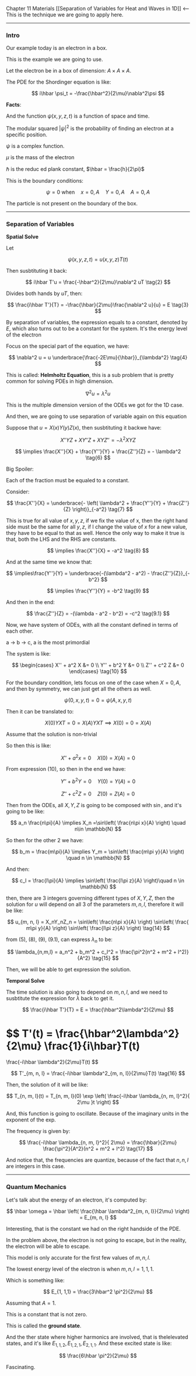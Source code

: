 Chapter 11 Materials 
[[Separation of Variables for Heat and Waves in 1D]] <-- This is the technique we are going to apply here. 


---
### **Intro**

Our example today is an electron in a box.

This is the example we are going to use. 

Let the electron be in a box of dimension: $A\times A\times A$. 

The PDE for the Shordinger equation is like: 

$$
i\hbar \psi_t = -\frac{\hbar^2}{2\mu}\nabla^2\psi
$$

**Facts**: 

And the function $\psi(x, y, z, t)$ is a function of space and time. 

The modular squared $|\psi|^2$ is the probability of finding an electron at a specific position. 

$\psi$ is a complex function.

$\mu$ is the mass of the electron 

$\hbar$ is the reduc ed plank constant, $\hbar = \frac{h}{2\pi}$

This is the boundary conditions: 

$$
\psi = 0 \text{ when} \quad x = 0, A \quad Y = 0, A\quad A = 0, A
$$

The particle is not present on the boundary of the box. 

---
### **Separation of Variables**

**Spatial Solve**

Let 

$$
\psi(x, y, z, t) = u(x, y, z)T(t)\tag{1}
$$

Then susbtituting it back: 

$$
i\hbar T'u = \frac{-\hbar^2}{2\mu}\nabla^2 uT
\tag{2}
$$

Divides both hands by $uT$, then: 

$$
\frac{i\hbar T'}{T} = -\frac{\hbar}{2\mu}\frac{\nabla^2 u}{u} = E
\tag{3}
$$

By separation of variables, the expression equals to a constant, denoted by $E$, which also turns out to be a constant for the system. It's the energy level of the electron 

Focus on the special part of the equation, we have: 

$$
\nabla^2 u = u \underbrace{\frac{-2E\mu}{\hbar}}_{\lambda^2}
\tag{4}
$$

This is called: **Helmholtz Equation**, this is a sub problem that is pretty common for solving PDEs in high dimension. 

$$
\nabla^2 u = \lambda^2 u \tag{5}
$$

This is the multiple dimension version of the ODEs we got for the 1D case. 

And then, we are going to use separation of variable again on this equation

Suppose that $u = X(x)Y(y)Z(x)$, then susbtituting it backwe have: 

$$
X''YZ + XY''Z + XYZ'' = -\lambda^2 XYZ
$$

$$
\implies 
\frac{X''}{X} + \frac{Y''}{Y} + \frac{Z''}{Z} = - \lambda^2
\tag{6}
$$

Big Spoiler: 

Each of the fraction must be equaled to a constant. 

Consider: 

$$
\frac{X''}{X} = \underbrace{- \left(
    \lambda^2 + \frac{Y''}{Y} + \frac{Z''}{Z}
\right)}_{-a^2}
\tag{7}
$$

This is true for all value of $x, y, z$, if we fix the value of x, then the right hand side must be the same for all $y, z$, if I change the value of $x$ for a new value, they have to be equal to that as well. Hence the only way to make it true is that, both the LHS and the RHS are constants. 

$$
\implies \frac{X''}{X} = -a^2
\tag{8}
$$

And at the same time we know that: 

$$
\implies\frac{Y''}{Y} = \underbrace{-(\lambda^2 - a^2) - \frac{Z''}{Z}}_{-b^2}
$$

$$
\implies \frac{Y''}{Y} = -b^2
\tag{9}
$$

And then in the end: 

$$
\frac{Z''}{Z} = -(\lambda - a^2 - b^2) = -c^2 \tag{9.1}
$$

Now, we have system of ODEs, with all the constant defined in terms of each other. 

a -> b -> c, a is the most primordial

The system is like:

$$
\begin{cases}
    X'' + a^2 X &= 0
    \\
    Y'' + b^2 Y &= 0
    \\
    Z'' + c^2 Z &= 0
\end{cases}
\tag{10}
$$

For the boundary condition, lets focus on one of the case when $X = 0, A$, and then by symmetry, we can just get all the others as well. 

$$
\psi(0, x, y, t) = 0 = \psi(A, x, y, t)
$$

Then it can be translated to: 

$$
X(0)YXT = 0 = X(A)YXT  \implies X(0) = 0 = X(A)
$$

Assume that the solution is non-trivial

So then this is like: 

$$
X'' + a^2x = 0 \quad X(0) = X(A) = 0
\tag{11}
$$

From expression (10), so then in the end we have: 

$$
Y'' + b^2Y = 0 \quad Y(0) = Y(A) = 0
\tag{12}
$$


$$
Z'' + c^2Z = 0 \quad Z(0) = Z(A) = 0
\tag{13}
$$

Then from the ODEs, all $X, Y, Z$ is going to be composed with $\sin$, and it's going to be like: 

$$
a_n \frac{n\pi}{A}  \implies X_n =\sin\left(
    \frac{n\pi x}{A}
\right) \quad n\in \mathbb{N}
$$

So then for the other 2 we have: 

$$
b_m = \frac{m\pi}{A} \implies
Y_m = \sin\left(
    \frac{m\pi y}{A}
\right) \quad n \in \mathbb{N}
$$

And then: 

$$
c_l = \frac{l\pi}{A} \implies \sin\left(
    \frac{l\pi z}{A}
\right)\quad n \in \mathbb{N}
$$

then, there are 3 integers governing different types of $X, Y, Z$, then the solution for $u$ will depend on all 3 of the parameters $m, n, l$, therefore it will be like: 

$$
u_{m, n, l} = X_nY_nZ_n = \sin\left(
    \frac{n\pi x}{A}
\right)
\sin\left(
    \frac{ m\pi y}{A}
\right)
\sin\left(
    \frac{l\pi z}{A}
\right)
\tag{14}
$$

from (5), (8), (9), (9.1), can express $\lambda_n$ to be: 

$$
\lambda_{n,m,l} = a_n^2 + b_m^2 + c_l^2 = 
\frac{\pi^2(n^2 + m^2 + l^2)}{A^2}
\tag{15}
$$

Then, we will be able to get expression the solution. 


**Temporal Solve**

The time solution is also going to depend on $m, n, l$, and we need to susbtitute the expression for $\lambda$ back to get it. 

$$
\frac{i\hbar T'}{T} = E = \frac{\hbar^2\lambda^2}{2\mu}
$$

$$
T'(t) = \frac{\hbar^2\lambda^2}{2\mu}
\frac{1}{i\hbar}T(t)
=
\frac{-i\hbar \lambda^2}{2\mu}T(t)
$$

$$
T'_{m, n, l} = \frac{-i\hbar \lambda^2_{m, n, l}}{2\mu}T(t)
\tag{16}
$$

Then, the solution of it will be like: 

$$
T_{n, m, l}(t) = 
T_{n, m, l}(0)
\exp \left(
\frac{-i\hbar \lambda_{n, m, l}^2}{
    2\mu
}t
\right)
$$


And, this function is going to oscillate. Because of the imaginary units in the exponent of the exp. 

The frequency is given by: 

$$
\frac{-i\hbar \lambda_{n, m, l}^2}{
    2\mu}
    = 
\frac{\hbar}{2\mu} 
\frac{\pi^2}{A^2}(n^2 + m^2 + l^2)
\tag{17}
$$


And notice that, the frequencies are quantize, because of the fact that $n, n, l$ are integers in this case. 


---
### **Quantum Mechanics**

Let's talk abut the energy of an electron, it's computed by: 

$$
\hbar \omega = \hbar \left(
    \frac{\hbar \lambda^2_{m, n, l}}{2\mu}
\right) = E_{m, n, l}
$$

Interesting, that is the constant we had on the right handside of the PDE. 

In the problem above, the electron is not going to escape, but in the reality, the electron will be able to escape. 

This model is only accurate for the first few values of $m, n, l$. 

The lowest energy level of the electron is when $m, n, l = 1, 1,1$. 

Which is something like: 

$$
E_{1, 1,1} = \frac{3\hbar^2 \pi^2}{2\mu}
$$

Assuming that $A = 1$. 

This is a constant that is not zero. 

This is called the **ground state**. 

And the ther state where higher harmonics are involved, that is thelelevated states, and it's like $E_{1, 1, 2}, E_{1, 2 , 1}, E_{2, 1,1}$. And these excited state is like: 

$$
\frac{6\hbar \pi^2}{2\mu}
$$

Fascinating. 









